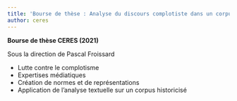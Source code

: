 ```yaml
---
title: 'Bourse de thèse : Analyse du discours complotiste dans un corpus de presse historicisé'
author: ceres
---
```


**Bourse de thèse CERES (2021)**

Sous la direction de Pascal Froissard

- Lutte contre le complotisme
- Expertises médiatiques
- Création de normes et de représentations
- Application de l’analyse textuelle sur un corpus historicisé
